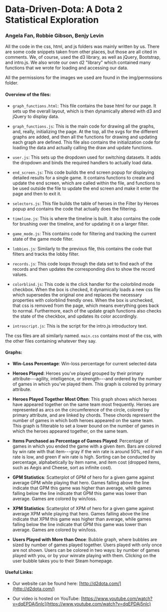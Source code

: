 Data-Driven-Dota: A Dota 2 Statistical Exploration
=====================

### Angela Fan, Robbie Gibson, Benjy Levin

All the code in the css, html, and js folders was mainly written by us.
There are some code snippets taken from other places, but those are all cited in comments.
We, of course, used the d3 library, as well as jQuery, Bootstrap, and intro.js.
We also wrote our own d2 "library" which contained many functions that we wrote for loading and accessing our data.

All the permissions for the images we used are found in the img/permssions folder.

#### Overview of the files:

* `graph_functions.html`:
This file contains the base html for our page.
It sets up the overall layout, which is then dynamically altered with d3 and jQuery to display data.

* `graph_functions.js`: 
This is the main code for drawing all the graphs, and, really, initializing the page.
At the top, all the svgs for the different graphs are added, and then all the functions for drawing and updating each graph are defined.
This file also contains the initialization code for loading the data and actually calling the draw and update functions.

* `user.js`:
This sets up the dropdown used for switching datasets.
It adds the dropdown and binds the required handlers to actually load data.

* `end_screen.js`: 
This code builds the end screen popup for displaying detailed results for a single game.
It contains functions to create and update the end screen, which are called within the file, and functions to be used outside the file to update the end screen and make it enter the page and then to exit it.

* `selectors.js`:
This file builds the table of heroes in the Filter by Heroes popup and contains the code that actually does the filtering.

* `timeline.js`:
This is where the timeline is built.
It also contains the code for brushing over the timeline, and for updating it on a larger filter.

* `game_mode.js`:
This contains code for filtering and tracking the current state of the game mode filter.

* `lobbies.js`:
Similarly to the previous file, this contains the code that filters and tracks the lobby filter.

* `records.js`:
This code loops through the data set to find each of the records and then updates the corresponding divs to show the record values.

* `colorblind.js`:
This code is the click handler for the colorblind mode checkbox.
When the box is checked, it dynamically loads a new css file which supersedes the original one and replaces the necessary properties with colorblind frendly ones.
When the box is unchecked, that css is removed from the page, which means everything goes back to normal.
Furthermore, each of the update graph functions also checks the state of the checkbox, and updates its color accordingly.

* `introscript.js`:
This is the script for the intro.js introductory text.

The css files are all similarly named.
`main.css` contains most of the css, with the other files containing whatever they say.

#### Graphs:

* **Win-Loss Percentage**:
Win-loss percentage for current selected data 

* **Heroes Played**: 
Heroes you’ve played grouped by their primary attribute---agility, intelligence, or strength---and ordered by the number of games in which you’ve played them.
This graph is colored by primary attribute. 

* **Heroes Played Together Most Often**: 
This graph shows which heroes have appeared together on the same team most frequently.
Heroes are represented as arcs on the circumference of the circle, colored by primary attribute, and are linked by chords.
These chords represent the number of games in which both heroes appeared on the same team.
This graph is filterable to set a lower bound on the number of games in which the heroes appeared together, on the same team. 

* **Items Purchased as Percentage of Games Played**: 
Percentage of games in which you ended the game with a given item. Bars are colored by win rate with that item---gray if the win rate is around 50%, red if win rate is low, and green if win rate is high.
Sorting can be conducted by percentage, alphabetically by item name, and item cost (dropped items, such as Aegis and Cheese, sort as infinite cost). 

* **GPM Statistics**:
Scatterplot of GPM of hero for a given game against average GPM while playing that hero.
Games falling above the line indicate that GPM this game was higher than average, while games falling below the line indicate that GPM this game was lower than average.
Games are colored by win/loss. 

* **XPM Statistics**: Scatterplot of XPM of hero for a given game against average XPM while playing that hero.
Games falling above the line indicate that XPM this game was higher than average, while games falling below the line indicate that GPM this game was lower than average.
Games are colored by win/loss. 

* **Users Played with More than Once**:
Bubble graph, where bubbles are sized by number of games played together.
Users played with only once are not shown.
Users can be colored in two ways: by number of games played with you, or by your winrate playing with them.
Clicking on the user bubble takes you to their Steam homepage. 

#### Useful Links: 

* Our website can be found here: [http://d2dota.com/](http://d2dota.com/)

* Our video is hosted on YouTube: [https://www.youtube.com/watch?v=dqEPDAj5nlc](https://www.youtube.com/watch?v=dqEPDAj5nlc)
